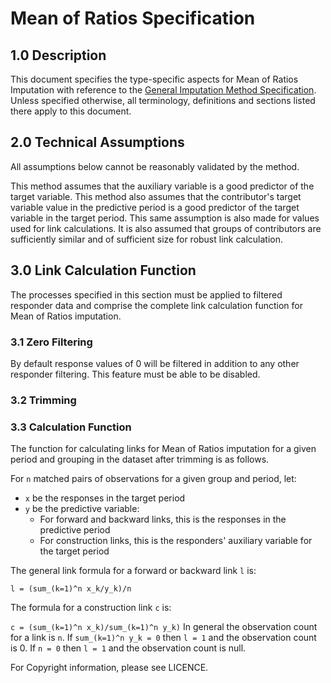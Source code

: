 # Mean of Ratios Specification

## 1.0 Description

This document specifies the type-specific aspects  for Mean of Ratios
Imputation with reference to the
[General Imputation Method Specification](../general/technical_specification.md).
Unless specified otherwise, all terminology, definitions and sections listed
there apply to this document.

## 2.0 Technical Assumptions

All assumptions below cannot be reasonably validated by the method.

This method assumes that the auxiliary variable is a good predictor of the
target variable. This method also assumes that the contributor's target
variable value in the predictive period is a good predictor of the target
variable in the target period. This same assumption is also made for values
used for link calculations. It is also assumed that groups of contributors
are sufficiently similar and of sufficient size for robust link calculation.

## 3.0 Link Calculation Function

The processes specified in this section must be applied to filtered
responder data and comprise the complete link calculation function for Mean
of Ratios imputation.

### 3.1 Zero Filtering

By default response values of 0 will be filtered in addition to any other
responder filtering. This feature must be able to be disabled.

### 3.2 Trimming

### 3.3 Calculation Function

The function for calculating links for Mean of Ratios imputation for a given
period and grouping in the dataset after trimming is as follows.

For `n` matched pairs of observations for a given group and period, let:

* `x` be the responses in the target period
* `y` be the predictive variable:
  * For forward and backward links, this is the responses in the predictive
    period
  * For construction links, this is the responders' auxiliary variable for
    the target period

The general link formula for a forward or backward link `l` is:

`l = (sum_(k=1)^n x_k/y_k)/n`

The formula for a construction link `c` is:

`c = (sum_(k=1)^n x_k)/sum_(k=1)^n y_k)`
In general the observation count for a link is `n`. If `sum_(k=1)^n y_k = 0`
then `l = 1` and the observation count is 0. If `n = 0` then `l = 1` and the
observation count is null.

For Copyright information, please see LICENCE.
